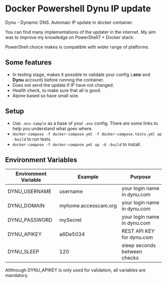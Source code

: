 # Docker Powershell Dynu IP update

Dynu - Dynamic DNS. Automaic IP update in docker container.

You can find many implementations of the updater in the internet. My aim was to improve my knowledge on PowerShell7 + Docker stack.

PowerShell choice makes is compatible with wider range of platforms.

## Some features

* In testing stage, makes it possible to validate your config (**.env** and **Dynu** account) before running the container.
* Does not send the update if IP have not changed.
* Health check, to make sure that all is good.
* Alpine based so have small size.

## Setup

* Use `.env-sample` as a base of your `.env` config. There are some links to help you understand what goes where.
* `docker-compose -f docker-compose.yml -f docker-compose.tests.yml up -build` to run tests. 
* `docker-compose -f docker-compose.yml up -d -build` to install. 

## Environment Variables



| Environment Variable | Example  | Purpose | 
|----------------------|----------|---------|
| DYNU_USERNAME        | username | your login name in dynu.com |
| DYNU_DOMAIN          | myhome.accesscam.org | your login name in dynu.com |
| DYNU_PASSWORD        | mySecret | your login name in dynu.com |
| DYNU_APIKEY          | a6De5034 | REST API KEY for dynu.com |
| DYNU_SLEEP           | 120      | sleep seconds between checks |

Allthrough DYNU_APIKEY is only used for validation, all variables are mandatory.

